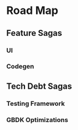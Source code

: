# Road Map


## Feature Sagas
### UI
### Codegen


## Tech Debt Sagas
### Testing Framework
###  GBDK Optimizations
